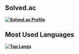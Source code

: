 <b><h2>Solved.ac</h2><b>
  
[![Solved.ac Profile](http://mazassumnida.wtf/api/v2/generate_badge?boj=khsung0)](https://solved.ac/khsung0/)
<b><h2>Most Used Languages</h2><b>
  
[![Top Langs](https://github-readme-stats.vercel.app/api/top-langs/?username=khsung&layout=compact)](https://github.com/anuraghazra/github-readme-stats)

<!--
**khsung/khsung** is a ✨ _special_ ✨ repository because its `README.md` (this file) appears on your GitHub profile.

Here are some ideas to get you started:

- 🔭 I’m currently working on ...
- 🌱 I’m currently learning ...
- 👯 I’m looking to collaborate on ...
- 🤔 I’m looking for help with ...
- 💬 Ask me about ...
- 📫 How to reach me: ...
- 😄 Pronouns: ...
- ⚡ Fun fact: ...
-->
